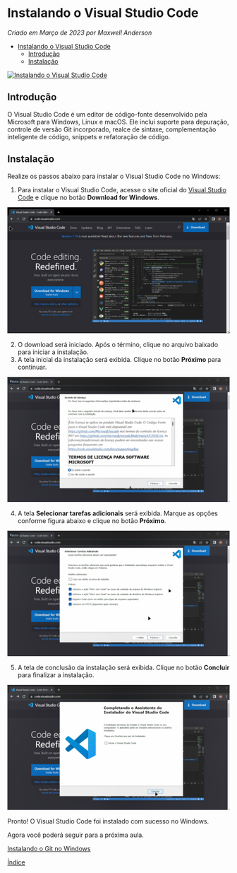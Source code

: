 # Instalando o Visual Studio Code

*Criado em Março de 2023 por Maxwell Anderson*

- [Instalando o Visual Studio Code](#instalando-o-visual-studio-code)
  - [Introdução](#introdução)
  - [Instalação](#instalação)

[![Instalando o Visual Studio Code](https://res.cloudinary.com/marcomontalbano/image/upload/v1679604966/video_to_markdown/images/youtube--XHG7jhhE2qc-c05b58ac6eb4c4700831b2b3070cd403.jpg)](https://youtu.be/XHG7jhhE2qc "Instalando o Visual Studio Code")

## Introdução

O Visual Studio Code é um editor de código-fonte desenvolvido pela Microsoft para Windows, Linux e macOS. Ele inclui suporte para depuração, controle de versão Git incorporado, realce de sintaxe, complementação inteligente de código, snippets e refatoração de código.

## Instalação

Realize os passos abaixo para instalar o Visual Studio Code no Windows:

1. Para instalar o Visual Studio Code, acesse o site oficial do [Visual Studio Code](https://code.visualstudio.com/) e clique no botão **Download for Windows**. 
   
  ![Página principal de download do Visual Studio Code](vscode01.png)

2. O download será iniciado. Após o término, clique no arquivo baixado para iniciar a instalação.
3. A tela inicial da instalação será exibida. Clique no botão **Próximo** para continuar. 
  
  ![Tela inicial da instalação do Visual Studio Code](vscode02.png)

4. A tela **Selecionar tarefas adicionais** será exibida. Marque as opções conforme figura abaixo e clique no botão **Próximo**. 
   
  ![Tela de seleção de tarefas adicionais](vscode03.png)

5. A tela de conclusão da instalação será exibida. Clique no botão **Concluir** para finalizar a instalação. 
   
  ![Tela de conclusão da instalação](vscode04.png)

Pronto! O Visual Studio Code foi instalado com sucesso no Windows.

Agora você poderá seguir para a próxima aula.	

[Instalando o Git no Windows](03.%20Instalando%20o%20Git%20no%20Windows.md)

[Índice](../README.md)
